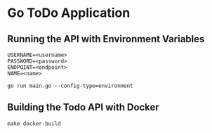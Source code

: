 # Go ToDo Application

## Running the API with Environment Variables

```console
USERNAME=<username>
PASSWORD=<password>
ENDPOINT=<endpoint>
NAME=<name>

go run main.go --config-type=environment
```

## Building the Todo API with Docker

```console
make docker-build
```